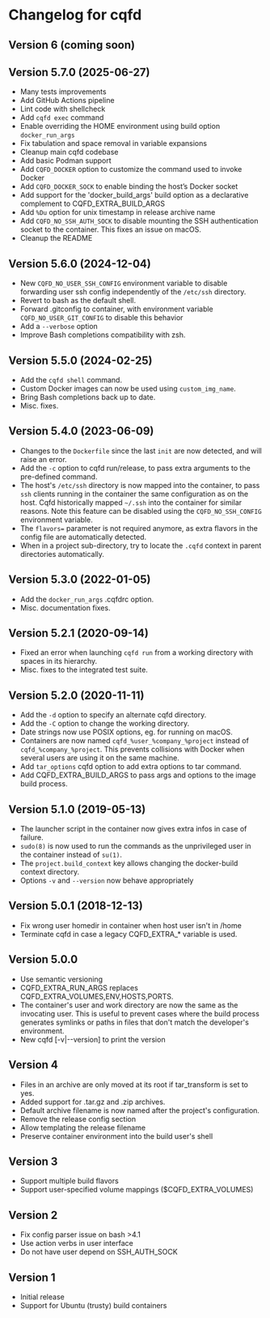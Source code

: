 # Changelog for cqfd

## Version 6 (coming soon)

## Version 5.7.0 (2025-06-27)

* Many tests improvements
* Add GitHub Actions pipeline
* Lint code with shellcheck
* Add `cqfd exec` command
* Enable overriding the HOME environment using build option `docker_run_args`
* Fix tabulation and space removal in variable expansions
* Cleanup main cqfd codebase
* Add basic Podman support
* Add `CQFD_DOCKER` option to customize the command used to invoke Docker
* Add `CQFD_DOCKER_SOCK` to enable binding the host’s Docker socket
* Add support for the 'docker_build_args' build option as a declarative
  complement to CQFD_EXTRA_BUILD_ARGS
* Add `%Du` option for unix timestamp in release archive name
* Add `CQFD_NO_SSH_AUTH_SOCK` to disable mounting the SSH authentication socket
  to the container. This fixes an issue on macOS.
* Cleanup the README

## Version 5.6.0 (2024-12-04)

* New `CQFD_NO_USER_SSH_CONFIG` environment variable to disable forwarding user
  ssh config independently of the `/etc/ssh` directory.
* Revert to bash as the default shell.
* Forward .gitconfig to container, with environment variable `CQFD_NO_USER_GIT_CONFIG`
  to disable this behavior
* Add a `--verbose` option
* Improve Bash completions compatibility with zsh.

## Version 5.5.0 (2024-02-25)

* Add the `cqfd shell` command.
* Custom Docker images can now be used using `custom_img_name`.
* Bring Bash completions back up to date.
* Misc. fixes.

## Version 5.4.0 (2023-06-09)

* Changes to the `Dockerfile` since the last `init` are now detected, and will
  raise an error.
* Add the `-c` option to cqfd run/release, to pass extra arguments to the
  pre-defined command.
* The host's `/etc/ssh` directory is now mapped into the container, to pass
  `ssh` clients running in the container the same configuration as on the host.
  Cqfd historically mapped `~/.ssh` into the container for similar reasons. Note
  this feature can be disabled using the `CQFD_NO_SSH_CONFIG` environment
  variable.
* The `flavors=` parameter is not required anymore, as extra flavors in the
  config file are automatically detected.
* When in a project sub-directory, try to locate the `.cqfd` context in parent
  directories automatically.

## Version 5.3.0 (2022-01-05)

* Add the `docker_run_args` .cqfdrc option.
* Misc. documentation fixes.

## Version 5.2.1 (2020-09-14)

* Fixed an error when launching `cqfd run` from a working directory with
  spaces in its hierarchy.
* Misc. fixes to the integrated test suite.

## Version 5.2.0 (2020-11-11)

* Add the `-d` option to specify an alternate cqfd directory.
* Add the `-C` option to change the working directory.
* Date strings now use POSIX options, eg. for running on macOS.
* Containers are now named `cqfd_%user_%company_%project` instead of
  `cqfd_%company_%project`. This prevents collisions with Docker when
  several users are using it on the same machine.
* Add `tar_options` cqfd option to add extra options to tar command.
* Add CQFD_EXTRA_BUILD_ARGS to pass args and options to the image build process.

## Version 5.1.0 (2019-05-13)

* The launcher script in the container now gives extra infos in
  case of failure.
* ``sudo(8)`` is now used to run the commands as the unprivileged user
  in the container instead of ``su(1)``.
* The ``project.build_context`` key allows changing the docker-build
  context directory.
* Options `-v` and `--version` now behave appropriately

## Version 5.0.1 (2018-12-13)

* Fix wrong user homedir in container when host user isn't in /home
* Terminate cqfd in case a legacy CQFD_EXTRA_* variable is used.

## Version 5.0.0

* Use semantic versioning
* CQFD_EXTRA_RUN_ARGS replaces CQFD_EXTRA_VOLUMES,ENV,HOSTS,PORTS.
* The container's user and work directory are now the same as the
  invocating user. This is useful to prevent cases where the build
  process generates symlinks or paths in files that don't match the
  developer's environment.
* New cqfd [-v|--version] to print the version

## Version 4

* Files in an archive are only moved at its root if tar_transform is set to yes.
* Added support for .tar.gz and .zip archives.
* Default archive filename is now named after the project's configuration.
* Remove the release config section
* Allow templating the release filename
* Preserve container environment into the build user's shell

## Version 3

* Support multiple build flavors
* Support user-specified volume mappings ($CQFD_EXTRA_VOLUMES)

## Version 2

* Fix config parser issue on bash >4.1
* Use action verbs in user interface
* Do not have user depend on SSH_AUTH_SOCK

## Version 1

* Initial release
* Support for Ubuntu (trusty) build containers

